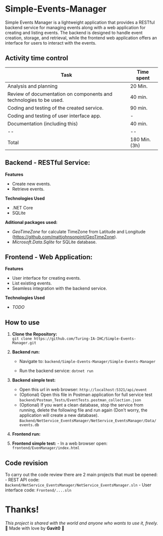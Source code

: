 # Simple-Events-Manager

Simple Events Manager is a lightweight application that provides a RESTful backend service for managing events along with a web application for creating and listing events. The backend is designed to handle event creation, storage, and retrieval, while the frontend web application offers an interface for users to interact with the events.
  
## Activity time control
| Task | Time spent  |
|--|--|
| Analysis and planning | 20 Min. |
| Review of documentation on components and technologies to be used. | 40 min. |
| Coding and testing of the created service. | 90 min. |
| Coding and testing of user interface app. | - |
| Documentation (including this) | 40 min. |
|--|--|
| Total | 180 Min. (3h) |


## Backend - RESTful Service:

**Features**
* Create new events.
* Retrieve events.

**Technologies Used**
*  .NET Core
* SQLite

**Aditional packages used:**
*  *GeoTimeZone* for calculate TimeZone from Latitude and Longitude (https://github.com/mattjohnsonpint/GeoTimeZone).
*  *Microsoft.Data.Sqlite* for SQLite database.

## Frontend - Web Application:
**Features**
* User interface for creating events.
* List existing events.
* Seamless integration with the backend service.

**Technologies Used**
* *TODO*

## How to use
1.  **Clone the Repository:**       
    `git clone https://github.com/Turing-IA-IHC/Simple-Events-Manager.git` 
    
2.  **Backend run:**    
    -   Navigate to: 
    `backend/Simple-Events-Manager/Simple-Events-Manager`  
        
    -   Run the backend service:
    `dotnet run`

3.  **Backend simple test:**
	- Open this url in web browser:
	`http://localhost:5321/api/event`
	- (Optional) Open this file in Postman application for full service test
    `backend/Postman_Tests/EventTests.postman_collection.json`  
    - (Optional) If you want a clean database, stop the service from running, delete the following file and run again (Don't worry, the application will create a new database).
   `Backend/NetService_EventsManager/NetService_EventsManager/Data/events.db`  

4.  **Frontend run:**


5.   **Frontend simple test:**
	- In a web browser open:
	`frontend/EvenManager/index.html`


## Code revision
To carry out the code review there are 2 main projects that must be opened:
	- REST API code:
	`Backend/NetService_EventsManager/NetService_EventsManager.sln`
	- User interface code:
	`Frontend/....sln`


# Thanks!
*This project is shared with the world and anyone who wants to use it, freely.*
<span>&#129505;</span> Made with love by **Gavit0** <span>&#129505;</span>
